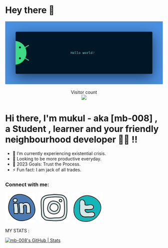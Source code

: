 # Hey there :wave:

<img src="https://github.com/mb-008/mb-008/blob/main/banner.png" alt="Hello world">

<p align="center"> 
  Visitor count<br>
  <img src="https://profile-counter.glitch.me/mb-008/count.svg" />
</p>

 # Hi there, I'm mukul - aka [mb-008] , a  Student , learner and your friendly neighbourhood developer  :man_student: !!

- 🌱 I’m currently experiencing existential crisis.
- 👯 Looking to be more productive everyday.
- 🥅 2023 Goals: Trust the Process.
- ⚡ Fun fact: I am jack of all trades.
 

### Connect with me:

[![website](./ldn.svg)](https://www.linkedin.com/in/mukul-bhardwaj-45473124a/)
&nbsp;
[![website](./ig.svg)](https://www.instagram.com/mukulsig)
&nbsp;
[![website](./twt.svg)](https://twitter.com/mukuls_twt)

MY STATS :



[![mb-008's GitHub | Stats](https://stats.quine.sh/mb-008/github?theme=dark)](https://quine.sh)

 
 
 

 

 
 
